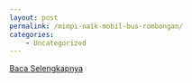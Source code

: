 ```yaml
---
layout: post
permalink: /mimpi-naik-mobil-bus-rombongan/
categories:
    - Uncategorized
---
```


[Baca Selengkapnya](/09)